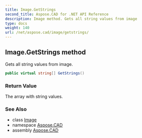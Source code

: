 ```yaml
---
title: Image.GetStrings
second_title: Aspose.CAD for .NET API Reference
description: Image method. Gets all string values from image
type: docs
weight: 140
url: /net/aspose.cad/image/getstrings/
---
```

## Image.GetStrings method

Gets all string values from image.

```csharp
public virtual string[] GetStrings()
```

### Return Value

The array with string values.

### See Also

* class [Image](../)
* namespace [Aspose.CAD](../../../aspose.cad/)
* assembly [Aspose.CAD](../../../)


